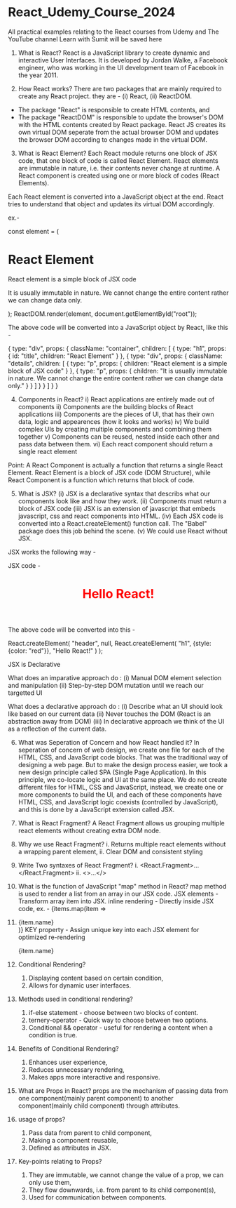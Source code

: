 # React_Udemy_Course_2024

All practical examples relating to the React courses from Udemy and The YouTube channel Learn with Sumit will be saved here

1. What is React?
   React is a JavaScript library to create dynamic and interactive User Interfaces.
   It is developed by Jordan Walke, a Facebook engineer, who was working in the UI development team of Facebook in the year 2011.

2. How React works?
   There are two packages that are mainly required to create any React project. they are -
   (i) React, (ii) ReactDOM.

- The package "React" is responsible to create HTML contents, and
- The package "ReactDOM" is responsible to update the browser's DOM with the HTML contents created by React package.
  React JS creates its own virtual DOM seperate from the actual browser DOM and updates the browser DOM according to changes made in the virtual DOM.

3. What is React Element?
   Each React module returns one block of JSX code, that one block of code is called React Element.
   React elements are immutable in nature, i.e. their contents never change at runtime.
   A React component is created using one or more block of codes (React Elements).

Each React element is converted into a JavaScript object at the end. React tries to understand that object and updates its virtual DOM accordingly.

ex.-

const element = (

  <div className="container">
    <h1 id="title">React Element</h1>
    <div className="details">
      <p>React element is a simple block of JSX code</p>
      <p>It is usually immutable in nature. We cannot change the entire content rather we can change data only.</p>
    </div>
  </div>
);
ReactDOM.render(element, document.getElementById("root"));

The above code will be converted into a JavaScript object by React, like this -

{
type: "div",
props: {
className: "container",
children: [
{
type: "h1",
props: {
id: "title",
children: "React Element"
}
},
{
type: "div",
props: {
className: "details",
children: [
{
type: "p",
props: {
children: "React element is a simple block of JSX code"
}
},
{
type: "p",
props: {
children: "It is usually immutable in nature. We cannot change the entire content rather we can change data only."
}
}
]
}
}
]
}
}

4. Components in React?
   i) React applications are entirely made out of components
   ii) Components are the building blocks of React applications
   iii) Components are the pieces of UI, that has their own data, logic and appearences (how it looks and works)
   iv) We build complex UIs by creating multiple components and combining them together
   v) Components can be reused, nested inside each other and pass data between them.
   vi) Each react component should return a single react element

Point: A React Component is actually a function that returns a single React Element. React Element is a block of JSX code (DOM Structure), while React Component is a function which returns that block of code.

5. What is JSX?
   (i) JSX is a declarative syntax that describs what our components look like and how they work.
   (ii) Components must return a block of JSX code
   (iii) JSX is an extension of javascript that embeds javascript, css and react components into HTML.
   (iv) Each JSX code is converted into a React.createElement() function call. The "Babel" package does this job behind the scene.
   (v) We could use React without JSX.

JSX works the following way -

JSX code -

<header>
  <h1 style="color: red;">Hello React!</h1>
</header>

The above code will be converted into this -

React.createElement(
"header",
null,
React.createElement(
"h1",
{style: {color: "red"}},
"Hello React!"
)
);

JSX is Declarative

What does an imparative approach do :
(i) Manual DOM element selection and manipulation
(ii) Step-by-step DOM mutation until we reach our targetted UI

What does a declarative approach do :
(i) Describe what an UI should look like based on our current data
(ii) Never touches the DOM (React is an abstraction away from DOM)
(iii) In declarative approach we think of the UI as a reflection of the current data.

6. What was Seperation of Concern and how React handled it?
   In seperation of concern of web design, we create one file for each of the HTML, CSS, and JavaScript code blocks. That was the traditional way of designing a web page.
   But to make the design process easier, we took a new design principle called SPA (Single Page Application). In this principle, we co-locate logic and UI at the same place. We do not create different files for HTML, CSS and JavaScript, instead, we create one or more components to build the UI, and each of these components have HTML, CSS, and JavaScript logic coexists (controlled by JavaScript), and this is done by a JavaScript extension called JSX.

7. What is React Fragment?
   A React Fragment allows us grouping multiple react elements without creating extra DOM node.

8. Why we use React Fragment?
   i. Returns multiple react elements without a wrapping parent element,
   ii. Clear DOM and consistent styling

9. Write Two syntaxes of React Fragment?
   i. <React.Fragment>...</React.Fragment>
   ii. <>...</>

10. What is the function of JavaScript "map" method in React?
    map method is used to render a list from an array in our JSX code.
    JSX elements - Transform array item into JSX.
    inline rendering - Directly inside JSX code, ex. - {items.map(item => <li key={item.id}>{item.name}</li>)}
    KEY property - Assign unique key into each JSX element for optimized re-rendering
    <div key={item.id}>{item.name}</div>

11. Conditional Rendering?

    1. Displaying content based on certain condition,
    2. Allows for dynamic user interfaces.

12. Methods used in conditional rendering?

    1. if-else statement - choose between two blocks of content.
    2. ternery-operator - Quick way to choose between two options.
    3. Conditional && operator - useful for rendering a content when a condition is true.

13. Benefits of Conditional Rendering?

    1. Enhances user experience,
    2. Reduces unnecessary rendering,
    3. Makes apps more interactive and responsive.

14. What are Props in React?
    props are the mechanism of passing data from one component(mainly parent component) to another component(mainly child component) through attributes.

15. usage of props?
    1. Pass data from parent to child component,
    2. Making a component reusable,
    3. Defined as attributes in JSX.
16. Key-points relating to Props?
    1. They are immutable, we cannot change the value of a prop, we can only use them,
    2. They flow downwards, i.e. from parent to its child component(s),
    3. Used for communication between components.
